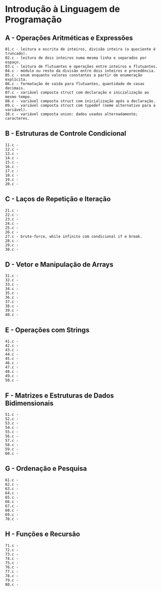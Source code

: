 # Introdução à Linguagem de Programação

## A - Operações Aritméticas e Expressões

	01.c - leitura e escrita de inteiros, divisão inteira (o quociente é truncado).
	02.c - leitura de dois inteiros numa mesma linha e separados por espaço.
	03.c - leitura de flutuantes e operações entre inteiros e flutuantes.
	04.c - módulo ou resto da divisão entre dois inteiros e precedência.
	05.c - enum enquanto valores constantes a partir de enumeração explícita.
	06.c - formatação de saída para flutuantes, quantidade de casas decimais.
	07.c - variável composta struct com declaração e inicialização ao mesmo tempo.
	08.c - variável composta struct com inicialização após a declaração.
	09.c - variável composta struct com typedef (nome alternativo para a variável).
	10.c - variável composta union: dados usados alternadamente; caracteres.
## B - Estruturas de Controle Condicional

	11.c - 
	12.c - 
	13.c - 
	14.c - 
	15.c - 
	16.c - 
	17.c - 
	18.c - 
	19.c - 
	20.c - 
## C - Laços de Repetição e Iteração

	21.c - 
	22.c - 
	23.c - 
	24.c - 
	25.c - 
	26.c - 
	27.c - brute-force, while infinito com condicional if e break.
	28.c - 
	29.c - 
	30.c - 
## D - Vetor e Manipulação de Arrays

	31.c - 
	32.c - 
	33.c - 
	34.c - 
	35.c - 
	36.c - 
	37.c - 
	38.c - 
	39.c - 
	40.c - 

## E - Operações com Strings

	41.c - 
	42.c - 
	43.c - 
	44.c - 
	45.c - 
	46.c - 
	47.c - 
	48.c - 
	49.c - 
	50.c - 

## F - Matrizes e Estruturas de Dados Bidimensionais

	51.c - 
	52.c - 
	53.c - 
	54.c - 
	55.c - 
	56.c - 
	57.c - 
	58.c - 
	59.c - 
	60.c - 
## G - Ordenação e Pesquisa

	61.c - 
	62.c - 
	63.c - 
	64.c - 
	65.c - 
	66.c - 
	67.c - 
	68.c - 
	69.c - 
	70.c - 
## H - Funções e Recursão

	71.c - 
	72.c - 
	73.c - 
	74.c - 
	75.c - 
	76.c - 
	77.c - 
	78.c - 
	79.c - 
	80.c - 